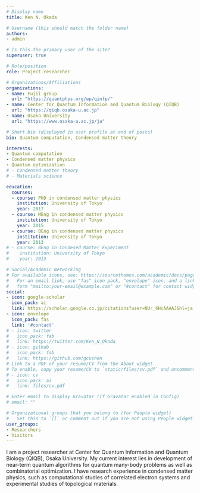 ```yaml
---
# Display name
title: Ken N. Okada

# Username (this should match the folder name)
authors:
- admin

# Is this the primary user of the site?
superuser: true

# Role/position
role: Project researcher

# Organizations/Affiliations
organizations:
- name: Fujii group
  url: "https://quantphys.org/wp/qinfp/"
- name: Center for Quantum Information and Quantum Biology (QIQB)
  url: "https://qiqb.osaka-u.ac.jp"
- name: Osaka University
  url: "https://www.osaka-u.ac.jp/ja"

# Short bio (displayed in user profile at end of posts)
bio: Quantum computation, Condensed matter theory

interests:
- Quantum computation
- Condensed matter physics
- Quantum optimization
# - Condensed matter theory
# - Materials science

education:
  courses:
  - course: PhD in condensed matter physics
    institution: University of Tokyo
    year: 2017
  - course: MEng in condensed matter physics
    institution: University of Tokyo
    year: 2015
  - course: BEng in condensed matter physics
    institution: University of Tokyo
    year: 2013
# - course: BEng in Condesed Matter Experiment
#    institution: University of Tokyo
#    year: 2013

# Social/Academic Networking
# For available icons, see: https://sourcethemes.com/academic/docs/page-builder/#icons
#   For an email link, use "fas" icon pack, "envelope" icon, and a link in the
#   form "mailto:your-email@example.com" or "#contact" for contact widget.
social:
- icon: google-scholar
  icon_pack: ai
  link: https://scholar.google.co.jp/citations?user=NUr_6HcAAAAJ&hl=ja
- icon: envelope
  icon_pack: fas
  link: '#contact'
# - icon: twitter
#   icon_pack: fab
#   link: https://twitter.com/Ken_N_Okada
# - icon: github
#   icon_pack: fab
#   link: https://github.com/gcushen
# Link to a PDF of your resume/CV from the About widget.
# To enable, copy your resume/CV to `static/files/cv.pdf` and uncomment the lines below.
# - icon: cv
#   icon_pack: ai
#   link: files/cv.pdf

# Enter email to display Gravatar (if Gravatar enabled in Config)
# email: ""

# Organizational groups that you belong to (for People widget)
#   Set this to `[]` or comment out if you are not using People widget.
user_groups:
- Researchers
- Visitors
---
```


I am a project researcher at Center for Quantum Information and Quantum Biology (QIQB), Osaka University. My current interest lies in development of near-term quantum algorithms for quantum many-body problems as well as combinatorial optimization. I have research experience in condensed matter physics, such as computational studies of correlated electron systems and experimental studies of topological materials.
